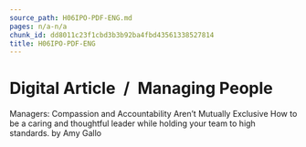 ```yaml
---
source_path: H06IPO-PDF-ENG.md
pages: n/a-n/a
chunk_id: dd8011c23f1cbd3b3b92ba4fbd43561338527814
title: H06IPO-PDF-ENG
---
```

# Digital Article / Managing People

Managers: Compassion and Accountability Aren’t Mutually Exclusive How to be a caring and thoughtful leader while holding your team to high standards. by Amy Gallo

